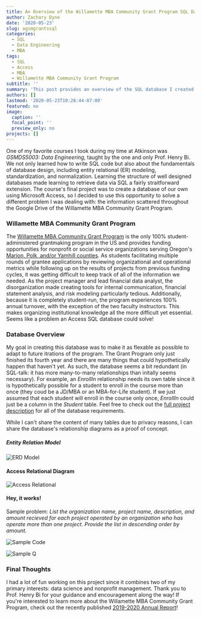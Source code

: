 ```yaml
---
title: An Overview of the Willamette MBA Community Grant Program SQL Database
author: Zachary Dyne
date: '2020-05-23'
slug: agsmgrantssql
categories:
  - SQL
  - Data Engineering
  - MBA
tags:
  - SQL
  - Access
  - MBA
  - Willamette MBA Community Grant Program
subtitle: ''
summary: 'This post provides an overview of the SQL database I created for the Willamette MBA Community Grant Program during my MBA.'
authors: []
lastmod: '2020-05-23T10:28:44-07:00'
featured: no
image:
  caption: ''
  focal_point: ''
  preview_only: no
projects: []
---
```


One of my favorite courses I took during my time at Atkinson was *GSMDS5003: Data Engineering*, taught by the one and only Prof. Henry Bi. We not only learned how to write SQL code but also about the fundamentals of database design, including entity relational (ER) modeling, standardization, and normalization. Learning the structure of well designed databases made learning to retrieve data via SQL a fairly straitforward extension. The course's final project was to create a database of our own using Microsoft Access, so I decided to use this opportunity to solve a different problem I was dealing with: the information scattered throughout the Google Drive of the Willamette MBA Community Grant Program.

### Willamette MBA Community Grant Program

The [Willamette MBA Community Grant Program](https://www.agsmgrants.com/) is the only 100% student-administered grantmaking program in the US and provides funding opportunities for nonprofit or social service organizations serving Oregon's [Marion, Polk, and/or Yamhill counties](https://geology.com/county-map/oregon.shtml). As students facilitating multiple rounds of grantee applications by reviewing organizational and operational metrics while following up on the results of projects from previous funding cycles, it was getting difficult to keep track of all of the information we needed. As the project manager and lead financial data analyst, the disorganization made creating tools for internal communication, financial statement analysis, and risk modeling particularly tedious. Additionally, because it is completely student-run, the program experiences 100% annual turnover, with the exception of the two faculty instructors. This makes organizing institutional knowledge all the more difficult yet essential. Seems like a problem an Access SQL database could solve!

### Database Overview

My goal in creating this database was to make it as flexable as possible to adapt to future itrations of the program. The Grant Program only just finished its fourth year and there are many things that could hypothetically happen that haven't yet. As such, the database seems a bit redundant (in SQL-talk: it has more many-to-many relationships than initally seems necessary). For example, an *EnrollIn* relationship needs its own table since it is hypothetically possible for a student to enroll in the course more than once (they coud be a JD/MBA or an MBA-for-Life student). If we just assumed that each student will enroll in the course only once, *EnrollIn* could just be a column in the *Student*  table. Feel free to check out the [full project description](https://drive.google.com/file/d/1rOdZmnAYQa-UH4V_KDCOjGDaF2aHaYjl/view?usp=sharing) for all of the database requirements.

While I can't share the content of many tables due to privacy reasons, I can share the database's relationship diagrams as a proof of concept. 

##### Entity Relation Model

![ERD Model](/post/AGSMGrantSQL/2020-05-23-an-overview-of-the-willamette-mba-community-grant-program-sql-database_files/ERDModel.PNG)

#### Access Relational Diagram
![Access Relational](/post/AGSMGrantSQL/2020-05-23-an-overview-of-the-willamette-mba-community-grant-program-sql-database_files/AccessRelation.PNG)

#### Hey, it works!
Sample problem: *List the organization name, project name, description, and amount recieved for each project operated by an organization who has operate more than one project. Provide the list in descending order by amount.*

![Sample Code](/post/AGSMGrantSQL/2020-05-23-an-overview-of-the-willamette-mba-community-grant-program-sql-database_files/SampleCode.PNG)

![Sample Q](/post/AGSMGrantSQL/2020-05-23-an-overview-of-the-willamette-mba-community-grant-program-sql-database_files/SampleQ.PNG)

### Final Thoughts

I had a lot of fun working on this project since it combines two of my primary interests: data science and nonprofit management. Thank you to Prof. Henry Bi for your guidance and encouragement along the way! If you're interested to learn more about the Willamette MBA Community Grant Program, check out the recently published [2019-2020 Annual Report](https://static1.squarespace.com/static/5d96678c577c9008fd68696b/t/5eb30597c5e14117f3481700/1588790698192/WUMBA_PICI_Y4_AnnualReport2020.pdf)! 

